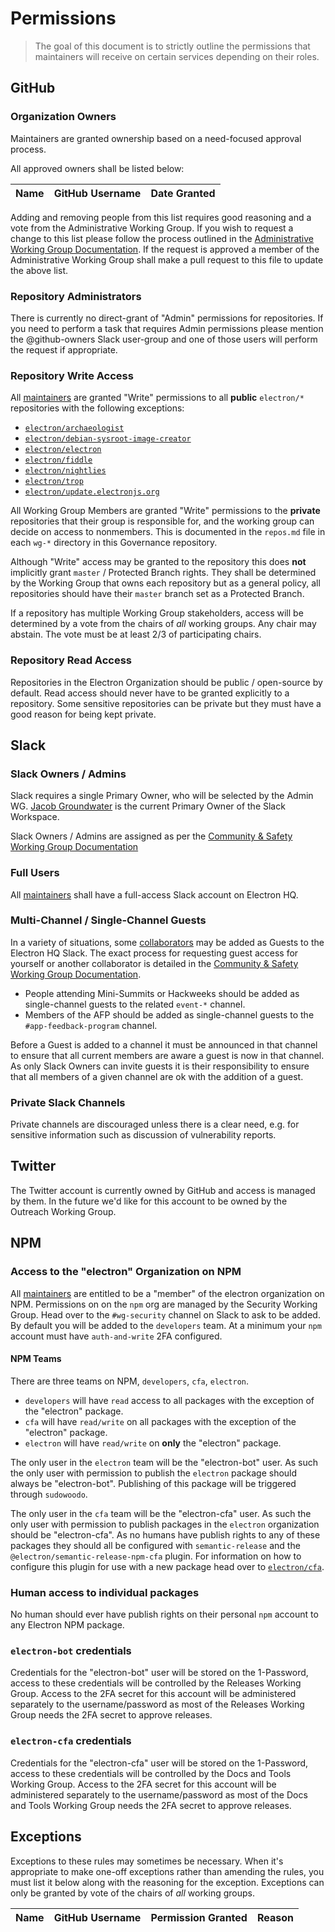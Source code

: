 # Permissions

> The goal of this document is to strictly outline the permissions that maintainers will receive on certain services depending on their roles.

## GitHub

### Organization Owners

Maintainers are granted ownership based on a need-focused approval process.

All approved owners shall be listed below:

| Name | GitHub Username | Date Granted |
|------|-----------------|--------------|

Adding and removing people from this list requires good reasoning and a vote from the Administrative Working Group. If you wish to request a change to this list please follow the process outlined in the [Administrative Working Group Documentation](../wg-administrative/github-ownership-access.md).  If the request is approved a member of the Administrative Working Group shall make a pull request to this file to update the above list.

### Repository Administrators

There is currently no direct-grant of "Admin" permissions for repositories.  If you need to perform a task that requires Admin permissions please mention the @github-owners Slack user-group and one of those users will perform the request if appropriate.

### Repository Write Access

All [maintainers](../charter.md#definitions) are granted "Write" permissions to all
**public** `electron/*` repositories with the following exceptions:

* [`electron/archaeologist`](https://github.com/electron/archaeologist)
* [`electron/debian-sysroot-image-creator`](https://github.com/electron/debian-sysroot-image-creator)
* [`electron/electron`](https://github.com/electron/electron)
* [`electron/fiddle`](https://github.com/electron/fiddle)
* [`electron/nightlies`](https://github.com/electron/nightlies)
* [`electron/trop`](https://github.com/electron/trop)
* [`electron/update.electronjs.org`](https://github.com/electron/update.electronjs.org)

All Working Group Members are granted "Write" permissions to the **private** repositories that their group is responsible for, and the working group can decide on access to nonmembers. This is documented in the `repos.md` file in each `wg-*` directory in this Governance repository.

Although "Write" access may be granted to the repository this does **not** implicitly grant `master` / Protected Branch rights. They shall be determined by the Working Group that owns each repository but as a general policy, all repositories should have their `master` branch set as a Protected Branch.

If a repository has multiple Working Group stakeholders, access will be determined by a vote from the chairs of _all_ working groups. Any chair may abstain.  The vote must be at least 2/3 of participating chairs.

### Repository Read Access

Repositories in the Electron Organization should be public / open-source by default. Read access should never have to be granted explicitly to a repository.  Some sensitive repositories can be private but they must have a good reason for being kept private.

## Slack

### Slack Owners / Admins

Slack requires a single Primary Owner, who will be selected by the Admin WG. [Jacob Groundwater](https://github.com/groundwater) is the current Primary Owner of the Slack Workspace.

Slack Owners / Admins are assigned as per the [Community & Safety Working Group Documentation](../wg-community-safety/slack-access.md)

### Full Users

All [maintainers](../charter.md#definitions) shall have a full-access Slack account on Electron HQ.

### Multi-Channel / Single-Channel Guests

In a variety of situations, some [collaborators](../charter.md#definitions) may be added as Guests to the Electron HQ Slack.  The exact process for requesting guest access for yourself or another collaborator is detailed in the [Community & Safety Working Group Documentation](../wg-community-safety/slack-access.md).

* People attending Mini-Summits or Hackweeks should be added as single-channel guests to the related `event-*` channel.
* Members of the AFP should be added as single-channel guests to the
`#app-feedback-program` channel.

Before a Guest is added to a channel it must be announced in that channel to ensure that all current members are aware a guest is now in that channel.  As only Slack Owners can invite guests it is their responsibility to ensure that all members of a given channel are ok with the addition of a guest.

### Private Slack Channels

Private channels are discouraged unless there is a clear need, e.g. for sensitive information such as discussion of vulnerability reports.

## Twitter

The Twitter account is currently owned by GitHub and access is managed by them.  In the future we'd like for this account to be owned by the Outreach Working Group.

## NPM

### Access to the "electron" Organization on NPM

All [maintainers](../charter.md#definitions) are entitled to be a "member" of the electron organization on NPM.  Permissions on on the `npm` org are managed by the Security Working Group.  Head over to the `#wg-security` channel on Slack to ask to be added.  By default you will be added to the `developers` team.  At a minimum your `npm` account must have `auth-and-write` 2FA configured.

#### NPM Teams

There are three teams on NPM, `developers`, `cfa`, `electron`.

* `developers` will have `read` access to all packages with the exception of the "electron" package.
* `cfa` will have `read/write` on all packages with the exception of the "electron" package.
* `electron` will have `read/write` on **only** the "electron" package.

The only user in the `electron` team will be the "electron-bot" user.  As such the only user with permission to publish the `electron` package should always be "electron-bot".  Publishing of this package will be triggered through `sudowoodo`.

The only user in the `cfa` team will be the "electron-cfa" user.  As such the only user with permission to publish packages in the `electron` organization should be "electron-cfa".  As no humans have publish rights to any of these packages they should all be configured with `semantic-release` and the `@electron/semantic-release-npm-cfa` plugin.  For information on how to configure this plugin for use with a new package head over to [`electron/cfa`](https://github.com/electron/cfa).

### Human access to individual packages

No human should ever have publish rights on their personal `npm` account to any Electron NPM package.

### `electron-bot` credentials

Credentials for the "electron-bot" user will be stored on the 1-Password, access to these credentials will be controlled by the Releases Working Group.  Access to the 2FA secret for this account will be administered separately to the username/password as most of the Releases Working Group needs the 2FA secret to approve releases.

### `electron-cfa` credentials

Credentials for the "electron-cfa" user will be stored on the 1-Password, access to these credentials will be controlled by the Docs and Tools Working Group.  Access to the 2FA secret for this account will be administered separately to the username/password as most of the Docs and Tools Working Group needs the 2FA secret to approve releases.

## Exceptions

Exceptions to these rules may sometimes be necessary. When it's appropriate to make one-off exceptions rather than amending the rules, you must list it below along with the reasoning for the exception. Exceptions can only be granted by vote of the chairs of _all_ working groups. 

| Name | GitHub Username | Permission Granted | Reason |
|------|-----------------|--------------------|--------|
